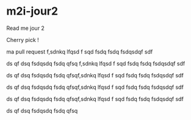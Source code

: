 # m2i-jour2

Read me jour 2

Cherry pick !

ma pull request
f,sdnkq lfqsd
f sqd
fsdq
 fsdq fsdqsdqf 
 sdf
 
 ds qf
 dsq fsdqsdq 
 fsdq qfsq
 f,sdnkq lfqsd
f sqd
fsdq
 fsdq fsdqsdqf 
 sdf
 
 ds qf
 dsq fsdqsdq 
 fsdq qfsqf,sdnkq lfqsd
f sqd
fsdq
 fsdq fsdqsdqf 
 sdf
 
 ds qf
 dsq fsdqsdq 
 fsdq qfsqf,sdnkq lfqsd
f sqd
fsdq
 fsdq fsdqsdqf 
 sdf
 
 ds qf
 dsq fsdqsdq 
 fsdq qfsqf,sdnkq lfqsd
f sqd
fsdq
 fsdq fsdqsdqf 
 sdf
 
 ds qf
 dsq fsdqsdq 
 fsdq qfsq